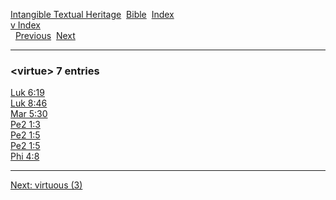 [Intangible Textual Heritage](../../index)  [Bible](../index) 
[Index](index)   
[v Index](_v_)  
  [Previous](c12146)  [Next](c12148) 

------------------------------------------------------------------------

### &lt;virtue&gt; 7 entries

[Luk 6:19](../kjv/luk006.htm#019)  
[Luk 8:46](../kjv/luk008.htm#046)  
[Mar 5:30](../kjv/mar005.htm#030)  
[Pe2 1:3](../kjv/pe2001.htm#003)  
[Pe2 1:5](../kjv/pe2001.htm#005)  
[Pe2 1:5](../kjv/pe2001.htm#005)  
[Phi 4:8](../kjv/phi004.htm#008)  

------------------------------------------------------------------------

[Next: virtuous (3)](c12148)

